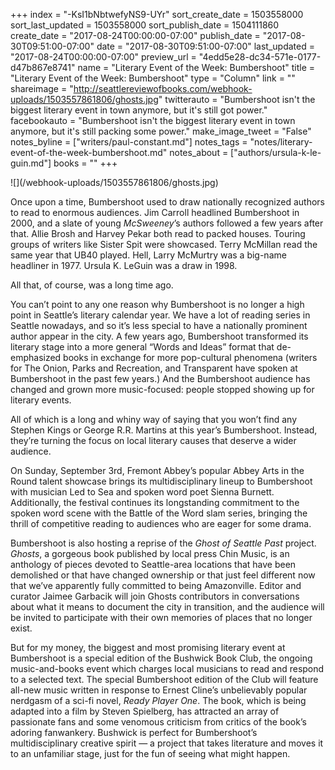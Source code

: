 +++
index = "-KsI1bNbtwefyNS9-UYr"
sort_create_date = 1503558000
sort_last_updated = 1503558000
sort_publish_date = 1504111860
create_date = "2017-08-24T00:00:00-07:00"
publish_date = "2017-08-30T09:51:00-07:00"
date = "2017-08-30T09:51:00-07:00"
last_updated = "2017-08-24T00:00:00-07:00"
preview_url = "4edd5e28-dc34-571e-0177-d47b867e8741"
name = "Literary Event of the Week: Bumbershoot"
title = "Literary Event of the Week: Bumbershoot"
type = "Column"
link = ""
shareimage = "http://seattlereviewofbooks.com/webhook-uploads/1503557861806/ghosts.jpg"
twitterauto = "Bumbershoot isn't the biggest literary event in town anymore, but it's still got power."
facebookauto = "Bumbershoot isn't the biggest literary event in town anymore, but it's still packing some power."
make_image_tweet = "False"
notes_byline = ["writers/paul-constant.md"]
notes_tags = "notes/literary-event-of-the-week-bumbershoot.md"
notes_about = ["authors/ursula-k-le-guin.md"]
books = ""
+++
<p class="image">![](/webhook-uploads/1503557861806/ghosts.jpg)</p>

Once upon a time, Bumbershoot used to draw nationally recognized authors to read to enormous audiences. Jim Carroll headlined Bumbershoot in 2000, and a slate of young *McSweeney*’s authors followed a few years after that. Allie Brosh and Harvey Pekar both read to packed houses. Touring groups of writers like Sister Spit were showcased. Terry McMillan read the same year that UB40 played.  Hell, Larry McMurtry was a big-name headliner in 1977. Ursula K. LeGuin was a draw in 1998.

All that, of course, was a long time ago. 

You can’t point to any one reason why Bumbershoot is no longer a high point in Seattle’s literary calendar year. We have a lot of reading series in Seattle nowadays, and so it’s less special to have a nationally prominent author appear in the city. A few years ago, Bumbershoot transformed its literary stage into a more general “Words and Ideas” format that de-emphasized books in exchange for more pop-cultural phenomena (writers for The Onion, Parks and Recreation, and Transparent have spoken at Bumbershoot in the past few years.) And the Bumbershoot audience has changed and grown more music-focused: people stopped showing up for literary events.

All of which is a long and whiny way of saying that you won’t find any Stephen Kings or George R.R. Martins at this year’s Bumbershoot. Instead, they’re turning the focus on local literary causes that deserve a wider audience.

On Sunday, September 3rd, Fremont Abbey’s popular Abbey Arts in the Round talent showcase brings its multidisciplinary lineup to Bumbershoot with musician Led to Sea and spoken word poet Sienna Burnett. Additionally, the festival continues its longstanding commitment to the spoken word scene with the Battle of the Word slam series, bringing the thrill of competitive reading to audiences who are eager for some drama.

Bumbershoot is also hosting a reprise of the *Ghost of Seattle Past* project. *Ghosts*, a gorgeous book published by local press Chin Music, is an anthology of pieces devoted to Seattle-area locations that have been demolished or that have changed ownership or that just feel different now that we’ve apparently fully committed to being Amazonville. Editor and curator Jaimee Garbacik will join Ghosts contributors in conversations about what it means to document the city in transition, and the audience will be invited to participate with their own memories of places that no longer exist.

But for my money, the biggest and most promising literary event at Bumbershoot is a special edition of the Bushwick Book Club, the ongoing music-and-books event which charges local musicians to read and respond to a selected text. The special Bumbershoot edition of the Club will feature all-new music written in response to Ernest Cline’s unbelievably popular nerdgasm of a sci-fi novel, *Ready Player One*. The book, which is being adapted into a film by Steven Spielberg, has attracted an array of passionate fans and some venomous criticism from critics of the book’s adoring fanwankery. Bushwick is perfect for Bumbershoot’s multidisciplinary creative spirit — a project that takes literature and moves it to an unfamiliar stage, just for the fun of seeing what might happen.
